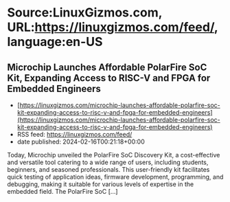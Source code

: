 # Source:LinuxGizmos.com, URL:https://linuxgizmos.com/feed/, language:en-US

## Microchip Launches Affordable PolarFire SoC Kit, Expanding Access to RISC-V and FPGA for Embedded Engineers
 - [https://linuxgizmos.com/microchip-launches-affordable-polarfire-soc-kit-expanding-access-to-risc-v-and-fpga-for-embedded-engineers](https://linuxgizmos.com/microchip-launches-affordable-polarfire-soc-kit-expanding-access-to-risc-v-and-fpga-for-embedded-engineers)
 - RSS feed: https://linuxgizmos.com/feed/
 - date published: 2024-02-16T00:21:18+00:00

Today, Microchip unveiled the PolarFire SoC Discovery Kit, a cost-effective and versatile tool catering to a wide range of users, including students, beginners, and seasoned professionals. This user-friendly kit facilitates quick testing of application ideas, firmware development, programming, and debugging, making it suitable for various levels of expertise in the embedded field. The PolarFire SoC [&#8230;]

